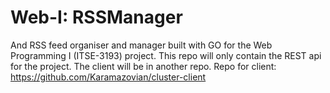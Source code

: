 # Web-I: RSSManager
And RSS feed organiser and manager built with GO for the Web Programming I (ITSE-3193) project.
This repo will only contain the REST api for the project. The client will be in another repo.
Repo for client: https://github.com/Karamazovian/cluster-client
